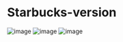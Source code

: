# Starbucks-version
![image](https://github.com/meeribeiro/Starbucks-version/assets/88556924/bdad9892-983b-4469-a83c-c13faf275ba9)
![image](https://github.com/meeribeiro/Starbucks-version/assets/88556924/5cc3573c-d93a-4f72-8a4c-7986d33ca8a4)
![image](https://github.com/meeribeiro/Starbucks-version/assets/88556924/d7be00dd-3ff2-4244-8cb6-5fbab46fdca0)

